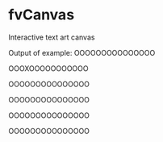 # fvCanvas
Interactive text art canvas


Output of example:
OOOOOOOOOOOOOOO

OOOXOOOOOOOOOOO

OOOOOOOOOOOOOOO

OOOOOOOOOOOOOOO

OOOOOOOOOOOOOOO

OOOOOOOOOOOOOOO
